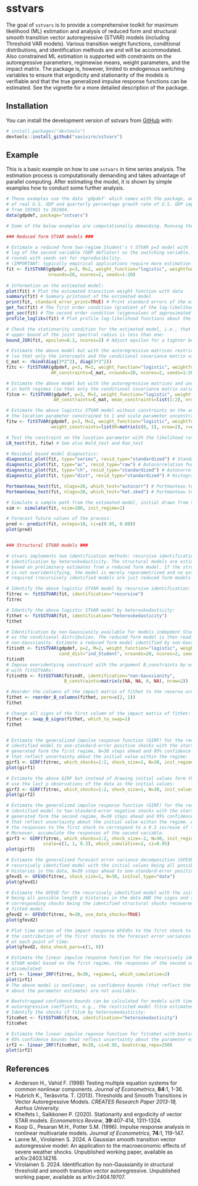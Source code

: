 
<!-- README.md is generated from README.Rmd. Please edit that file -->

# sstvars

<!-- badges: start -->
<!-- badges: end -->

The goal of `sstvars` is to provide a comprehensive toolkit for maximum
likelihood (ML) estimation and analysis of reduced form and structural
smooth transition vector autoregressive (STVAR) models (including
Threshold VAR models). Various transition weight functions, conditional
distributions, and identification methods are and will be accommodated.
Also constrained ML estimation is supported with constraints on the
autoregressive parameters, regimewise means, weight parameters, and the
impact matrix. The package is, however, limited to endogenous switching
variables to ensure that ergodicity and stationarity of the models is
verifiable and that the true generalized impulse response functions can
be estimated. See the vignette for a more detailed description of the
package.

## Installation

You can install the development version of sstvars from
[GitHub](https://github.com/) with:

``` r
# install.packages("devtools")
devtools::install_github("saviviro/sstvars")
```

## Example

This is a basic example on how to use `sstvars` in time series analysis.
The estimation process is computationally demanding and takes advantage
of parallel computing. After estimating the model, it is shown by simple
examples how to conduct some further analysis.

``` r
# These examples use the data 'gdpdef' which comes with the package, and contains the quarterly percentage growth rate
# of real U.S. GDP and quarterly percentage growth rate of U.S. GDP implicit price deflator, covering the period 
# from 1959Q1 to 2019Q4.
data(gdpdef, package="sstvars")

# Some of the below examples are computationally demanding. Running them all will take approximately 15 minutes.

### Reduced form STVAR models ###

# Estimate a reduced form two-regime Student's t STVAR p=3 model with logistic transition weight function using the first
# lag of the second variable (GDP deflator) as the switching variable. The below estimation is based on 20 estimation
# rounds with seeds set for reproducibility.
# (IMPORTANT: typically empirical applications require more estimation rounds, e.g., hundreds or thousands).
fit <- fitSTVAR(gdpdef, p=3, M=2, weight_function="logistic", weightfun_pars=c(2, 1), cond_dist="Student",
                nrounds=20, ncores=2, seeds=1:20)
                
# Information on the estimated model:
plot(fit) # Plot the estimated transition weight function with data
summary(fit) # Summary printoout of the estimated model
print(fit, standard_error_print=TRUE) # Print standard errors of the estimates (assuming the standard asymptotics on the ML estimator)
get_foc(fit) # The first order condition (gradient of the log-likelihood function)
get_soc(fit) # The second order condition (eigenvalues of approximated Hessian)
profile_logliks(fit) # Plot profile log-likelihood functions about the estimate

# Check the stationarity condition for the estimated model, i.e., that the 
# upper bound of the joint spectral radius is less than one:
bound_JSR(fit, epsilon=0.1, ncores=2) # Adjust epsilon for a tighter bound

# Estimate the above model but with the autoregressive matrices restricted to be equal in both regimes
# (so that only the intercepts and the conditional covariance matrix vary in time):
C_mat <- rbind(diag(3*2^2), diag(3*2^2))
fitc <- fitSTVAR(gdpdef, p=3, M=2, weight_function="logistic", weightfun_pars=c(2, 1), cond_dist="Student",
                 AR_constraints=C_mat, nrounds=20, ncores=2, seeds=1:20)

# Estimate the above model but with the autoregressive matrices and unconditional means restricted to be equal
# in both regimes (so that only the conditional covariance matrix varies in time):
fitcm <- fitSTVAR(gdpdef, p=3, M=2, weight_function="logistic", weightfun_pars=c(2, 1), cond_dist="Student",
                  AR_constraints=C_mat, mean_constraints=list(1:2), nrounds=20, ncores=2, seeds=1:20)

# Estimate the above logistic STVAR model without constraints on the autoregressive parameters but with the 
# the location parameter constrained to 1 and scale parameter unconstrained.
fitw <- fitSTVAR(gdpdef, p=3, M=2, weight_function="logistic", weightfun_pars=c(2, 1), cond_dist="Student",
                 weight_constraints=list(R=matrix(c(0, 1), nrow=2), r=c(1, 0)), nrounds=20, ncores=2, seeds=1:20)

# Test the constraint on the location parameter with the likelihood ratio test:
LR_test(fit, fitw) # See also Wald_test and Rao_test

# Residual based model diagnostics:
diagnostic_plot(fit, type="series", resid_type="standardized") # Standardized residual time series
diagnostic_plot(fit, type="ac", resid_type="raw") # Autocorrelation function of unstandardized residuals
diagnostic_plot(fit, type="ch", resid_type="standardized") # Autocorrelation function of squared standardized residuals
diagnostic_plot(fit, type="dist", resid_type="standardized") # Histograms and Q-Q plots of standardized residuals

Portmanteau_test(fit, nlags=20, which_test="autocorr") # Portmanteau test for remaining autocorrelation
Portmanteau_test(fit, nlags=20, which_test="het.sked") # Portmanteau test applied for testing cond. het.kedasticity

# Simulate a sample path from the estimated model, initial drawn from the first regime:
sim <- simulate(fit, nsim=100, init_regime=1)

# Forecast future values of the process:
pred <- predict(fit, nsteps=10, ci=c(0.95, 0.80))
plot(pred)


### Structural STVAR models ###

# stvars implements two identification methods: recursive identification and
# identification by heteroskedasticity. The structural models are estimated 
# based on preliminary estimates from a reduced form model. If the structural model
# is not overidentifying, the model is merely reparametrized and no estimation is
# required (recursively identified models are just reduced form models marked as structural). 

# Identify the above logistic STVAR model by recursive identification:
fitrec <- fitSSTVAR(fit, identification="recursive")
fitrec

# Identify the above logistic STVAR model by heteroskedasticity:
fithet <- fitSSTVAR(fit, identification="heteroskedasticity")
fithet

# Identification by non-Gaussianity available for models indepdent Student's t distribution
# as the conditional distribution. The reduced form model is then readily identified by
# non-Gaussianity. Estimate a reduced form model identified by non-Gaussianity: 
fitindt <- fitSTVAR(gdpdef, p=2, M=2, weight_function="logistic", weightfun_pars=c(2, 1),
                    cond_dist="ind_Student", nrounds=20, ncores=2, seeds=1:20)
fitindt
# Impose overidentying constraint with the argument B_constraints by estimating
# with fitSSTVARs:
fitindtb <- fitSSTVAR(fitindt, identification="non-Gaussianity",
                      B_constraints=matrix(c(NA, NA, 0, NA), nrow=2))

# Reorder the columns of the impact matrix of fithet to the reverse ordering:
fithet <- reorder_B_columns(fithet, perm=c(2, 1))
fithet

# Change all signs of the first column of the impact matrix of fithet:
fithet <- swap_B_signs(fithet, which_to_swap=1)
fithet


# Estimate the generalized impulse response function (GIRF) for the recursively
# identified model to one-standard-error positive shocks with the starting values
# generated form the first regime, N=30 steps ahead and 95% confidence intervals 
# that reflect uncertainty about the initial value within the regime:
girf1 <- GIRF(fitrec, which_shocks=1:2, shock_size=1, N=30, init_regime=1, ci=0.95)
plot(girf1)

# Estimate the above GIRF but instead of drawing initial values form the first regime,
# use tha last p observations of the data as the initial values:
girf2 <- GIRF(fitrec, which_shocks=1:2, shock_size=1, N=30, init_values=fitrec$data)
plot(girf2)

# Estimate the generalized impulse response function (GIRF) for the recursively
# identified model to two-standard-error negative shocks with the starting values
# generated form the second regime, N=30 steps ahead and 95% confidence intervals 
# that reflect uncertainty about the initial value within the regime. Also, scale
# the responses to the first shock to correspond to a 0.3 increase of the first variable.
# Moreover, accumulate the responses of the second variable.
girf3 <- GIRF(fitrec, which_shocks=1:2, shock_size=-2, N=30, init_regime=2, 
              scale=c(1, 1, 0.3), which_cumulative=2, ci=0.95)
plot(girf3)

# Estimate the generalized forecast error variance decomposition (GFEVD) for the 
# recursively identified model with the initial values being all possible length p
# histories in the data, N=30 steps ahead to one-standard-error positive shocks. 
gfevd1 <- GFEVD(fitrec, shock_size=1, N=30, initval_type="data")
plot(gfevd1)

# Estimate the GFEVD for the recursively identified model with the initial values
# being all possible length p histories in the data AND the signs and sizes of the
# corresponding shocks being the identified structural shocks recovered from the
# fitted model.
gfevd2 <- GFEVD(fitrec, N=30, use_data_shocks=TRUE)
plot(gfevd2)

# Plot time series of the impact response GFEVDs to the first shock to examine 
# the contribution of the first shocks to the forecast error variances at impact
# at each point of time:
plot(gfevd2, data_shock_pars=c(1, 0))

# Estimate the linear impulse response function for the recursively identified
# STVAR model based on the first regime, the responses of the second variable
# accumulated:
irf1 <- linear_IRF(fitrec, N=30, regime=1, which_cumulative=2)
plot(irf1)
# The above model is nonlinear, so confidence bounds (that reflect the uncertainty
# about the parameter estimate) are not available.

# Bootstrapped confidence bounds can be calculated for models with time-invariant
# autoregressive coeffients, e.g., the restricted model fitcm estimated above. 
# Identify the shocks if fitcm by heteroskedasticity:
fitcmhet <- fitSSTVAR(fitcm, identification="heteroskedasticity")
fitcmhet

# Estimate the linear impulse reponse function for fitcmhet with bootstrapped
# 95% confidence bounds that reflect uncertainty about the parameter estimates:
irf2 <- linear_IRF(fitcmhet, N=30, ci=0.95, bootstrap_reps=250)
plot(irf2)
```

## References

- Anderson H., Vahid F. (1998) Testing multiple equation systems for
  common nonlinear components. *Journal of Econometrics*, **84**:1,
  1-36.
- Hubrich K., Teräsvirta. T. (2013). Thresholds and Smooth Transitions
  in Vector Autoregressive Models. *CREATES Research Paper 2013-18,
  Aarhus University.*
- Kheifets I., Saikkonen P. (2020). Stationarity and ergodicity of
  vector STAR models. *Econometrics Review*, **39**:407-414, 1311-1324.
- Koop G., Pesaran M.H., Potter S.M. (1996). Impulse response analysis
  in nonlinear multivariate models. *Journal of Econometrics*, **74**:1,
  119-147.
- Lanne M., Virolainen S. 2024. A Gaussian smooth transition vector
  autoregressive model: An application to the macroeconomic effects of
  severe weather shocks. Unpublished working paper, available as
  arXiv:2403.14216.
- Virolainen S. 2024. Identification by non-Gaussianity in structural
  threshold and smooth transition vector autoregressive. Unpublished
  working paper, available as arXiv:2404.19707.
